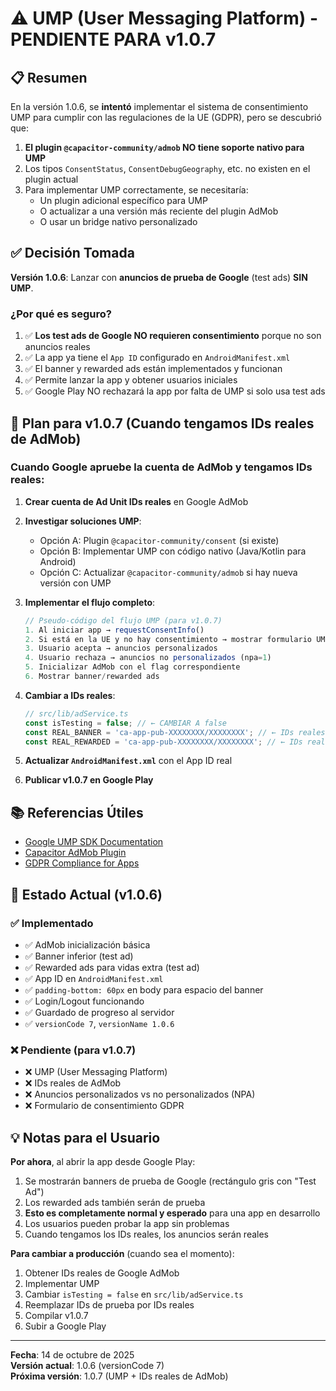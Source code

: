 # ⚠️ UMP (User Messaging Platform) - PENDIENTE PARA v1.0.7

## 📋 Resumen

En la versión 1.0.6, se **intentó** implementar el sistema de consentimiento UMP para cumplir con las regulaciones de la UE (GDPR), pero se descubrió que:

1. **El plugin `@capacitor-community/admob` NO tiene soporte nativo para UMP**
2. Los tipos `ConsentStatus`, `ConsentDebugGeography`, etc. no existen en el plugin actual
3. Para implementar UMP correctamente, se necesitaría:
   - Un plugin adicional específico para UMP
   - O actualizar a una versión más reciente del plugin AdMob
   - O usar un bridge nativo personalizado

## ✅ Decisión Tomada

**Versión 1.0.6**: Lanzar con **anuncios de prueba de Google** (test ads) **SIN UMP**.

### ¿Por qué es seguro?

1. ✅ **Los test ads de Google NO requieren consentimiento** porque no son anuncios reales
2. ✅ La app ya tiene el `App ID` configurado en `AndroidManifest.xml`
3. ✅ El banner y rewarded ads están implementados y funcionan
4. ✅ Permite lanzar la app y obtener usuarios iniciales
5. ✅ Google Play NO rechazará la app por falta de UMP si solo usa test ads

## 🎯 Plan para v1.0.7 (Cuando tengamos IDs reales de AdMob)

### Cuando Google apruebe la cuenta de AdMob y tengamos IDs reales:

1. **Crear cuenta de Ad Unit IDs reales** en Google AdMob
2. **Investigar soluciones UMP**:
   - Opción A: Plugin `@capacitor-community/consent` (si existe)
   - Opción B: Implementar UMP con código nativo (Java/Kotlin para Android)
   - Opción C: Actualizar `@capacitor-community/admob` si hay nueva versión con UMP

3. **Implementar el flujo completo**:
   ```typescript
   // Pseudo-código del flujo UMP (para v1.0.7)
   1. Al iniciar app → requestConsentInfo()
   2. Si está en la UE y no hay consentimiento → mostrar formulario UMP
   3. Usuario acepta → anuncios personalizados
   4. Usuario rechaza → anuncios no personalizados (npa=1)
   5. Inicializar AdMob con el flag correspondiente
   6. Mostrar banner/rewarded ads
   ```

4. **Cambiar a IDs reales**:
   ```typescript
   // src/lib/adService.ts
   const isTesting = false; // ← CAMBIAR A false
   const REAL_BANNER = 'ca-app-pub-XXXXXXXX/XXXXXXXX'; // ← IDs reales
   const REAL_REWARDED = 'ca-app-pub-XXXXXXXX/XXXXXXXX'; // ← IDs reales
   ```

5. **Actualizar `AndroidManifest.xml`** con el App ID real

6. **Publicar v1.0.7 en Google Play**

## 📚 Referencias Útiles

- [Google UMP SDK Documentation](https://developers.google.com/admob/ump/android/quick-start)
- [Capacitor AdMob Plugin](https://github.com/capacitor-community/admob)
- [GDPR Compliance for Apps](https://support.google.com/googleplay/android-developer/answer/9859454)

## 🔄 Estado Actual (v1.0.6)

### ✅ Implementado
- ✅ AdMob inicialización básica
- ✅ Banner inferior (test ad)
- ✅ Rewarded ads para vidas extra (test ad)
- ✅ App ID en `AndroidManifest.xml`
- ✅ `padding-bottom: 60px` en body para espacio del banner
- ✅ Login/Logout funcionando
- ✅ Guardado de progreso al servidor
- ✅ `versionCode 7`, `versionName 1.0.6`

### ❌ Pendiente (para v1.0.7)
- ❌ UMP (User Messaging Platform)
- ❌ IDs reales de AdMob
- ❌ Anuncios personalizados vs no personalizados (NPA)
- ❌ Formulario de consentimiento GDPR

## 💡 Notas para el Usuario

**Por ahora**, al abrir la app desde Google Play:
1. Se mostrarán banners de prueba de Google (rectángulo gris con "Test Ad")
2. Los rewarded ads también serán de prueba
3. **Esto es completamente normal y esperado** para una app en desarrollo
4. Los usuarios pueden probar la app sin problemas
5. Cuando tengamos los IDs reales, los anuncios serán reales

**Para cambiar a producción** (cuando sea el momento):
1. Obtener IDs reales de Google AdMob
2. Implementar UMP
3. Cambiar `isTesting = false` en `src/lib/adService.ts`
4. Reemplazar IDs de prueba por IDs reales
5. Compilar v1.0.7
6. Subir a Google Play

---

**Fecha**: 14 de octubre de 2025  
**Versión actual**: 1.0.6 (versionCode 7)  
**Próxima versión**: 1.0.7 (UMP + IDs reales de AdMob)

